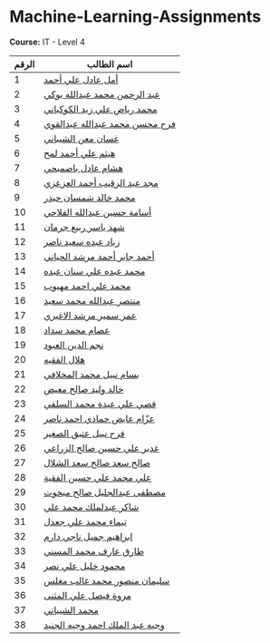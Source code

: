 # Machine-Learning-Assignments  
**Course:** IT - Level 4  

| الرقم | اسم الطالب                             |
|-------|----------------------------------------|
| 1     | [أمل عادل علي أحمد](./Amal-Hussein/) |
| 2     | [عبد الرحمن محمد عبدالله بوكي](./AbdulrhmanAndMohammed/) |
| 3     | [محمد رياض علي زيد الكوكباني](./AbdulrhmanAndMohammed/) |
| 4     | [فرح محسن محمد عبدالله عبدالقوي](./Farah-mohsen/) |
| 5     | [غسان معن الشيباني](./Ghassan-Alshaibani/) |
| 6     | [هيثم علي أحمد لمح](./Haitham-Lamah/) |
| 7     | [هشام عادل باصمبحي](./Hesham-Adel/) |
| 8     | [مجد عبد الرقيب أحمد العزعزي](./Majd-Alazazi/) |
| 9     | [محمد خالد شمسان حيدر](./Mohammed-Haider/) |
| 10    | [أسامة حسين عبدالله الفلاحي](./Osama-Alfalahi/) |
| 11    | [شهد ياسر ربيع جرمان](./SHAHD-JARMAN/) |
| 12    | [زياد عبده سعيد ناصر](./Zyad-Alsharabi/) |
| 13    | [أحمد جابر أحمد مرشد الحياني](./Ahmed-Alhyani/) |
| 14    | [محمد عبده علي سنان عبده](./Mohammed-Senan/) |
| 15    | [محمد علي احمد مهيوب](./MohammedMAndMuntaser/) |
| 16    | [منتصر عبدالله محمد سعيد](./MohammedMAndMuntaser/) |
| 17    | [عمر سمير مرشد الاغبري](./Amar-Alaghbari/) |
| 18    | [عصام محمد سداد](./Essam-Saddad/) |
| 19    | [نجم الدين العبود](./Najm-Aldin/) |
| 20    | [ هلال الفقيه](./Hilal-Alfaqih/)   |
| 21    | [بسام نبيل محمد المخلافي](./Bassam-Almikhlafi/)   |
| 22    | [خالد وليد صالح معيض](./khaled-waleed/)   |
| 23    | [قصي علي عبدة محمد السلفي](./Qusai-Ali/)   |
| 24    | [عزّام عايض حمادي احمد ناصر](./Azam-Ayed/)   |
| 25    | [فرح نبيل عتيق الصغير ](./Farah-Nabil/)   |
| 26    | [ غدير علي حسين صالح الزراعي](./Ghadeer-Ali/)   |
| 27    | [صالح سعد صالح سعد الشلال ](./Saleh-Saad/)   |
| 28    | [علي محمد علي حسين الفقية](./Ali-Alfaqih/)   |
| 29    | [مصطفى عبدالجليل صالح مبخوت](./Mustafa-Mabkhout/)   |
| 30    | [شاكر عبدلملك محمد علي](./Shaker-Ali/)   |
| 31    | [تيماء محمد علي جعدل](./Timaa-Qaid/)   |
| 32    | [ابراهيم جميل ناجي دارم](./MahmoudAndAibrahimAndTariq/)   |
| 33    | [طارق عارف محمد المسني](./MahmoudAndAibrahimAndTariq/)   |
| 34    | [محمود خليل علي نصر](./MahmoudAndAibrahimAndTariq/)   |
| 35    | [سليمان منصور محمد غالب مغلس](./suleman-Mughlis/)   |
| 36    | [مروة فيصل علي المثنى](./Marwa-Almuthanna/)   |
| 37    | [محمد الشيباني](./Mohamed-Alshibani/)   |
| 38    | [وجيه عبد الملك احمد وجيه الجنيد](./Wajih-Aljunaid/)   |





